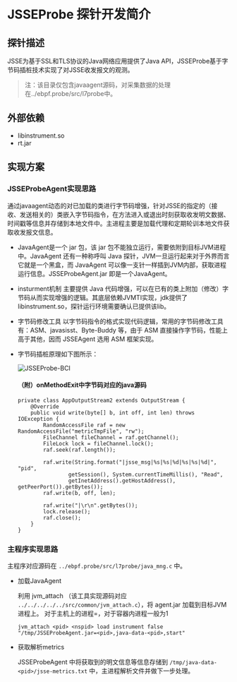 # JSSEProbe 探针开发简介

## 探针描述

JSSE为基于SSL和TLS协议的Java网络应用提供了Java API，JSSEProbe基于字节码插桩技术实现了对JSSE收发报文的观测。

> 注：该目录仅包含javaagent源码，对采集数据的处理在../ebpf.probe/src/l7probe中。



## 外部依赖

- libinstrument.so
- rt.jar



## 实现方案

### JSSEProbeAgent实现思路

通过javaagent动态的对已加载的类进行字节码增强，针对JSSE的指定的（接收、发送相关的）类嵌入字节码指令，在方法进入或退出时刻获取收发明文数据、时间戳等信息并存储到本地文件中。主进程主要是加载代理和定期轮训本地文件获取收发报文信息。

- JavaAgent是一个 jar 包，该 jar 包不能独立运行，需要依附到目标JVM进程中。JavaAgent 还有一种称呼叫 Java 探针，JVM一旦运行起来对于外界而言它就是一个黑盒，而 JavaAgent 可以像一支针一样插到JVM内部，获取进程运行信息。JSSEProbeAgent.jar 即是一个JavaAgent。

- insturment机制 主要提供 Java 代码增强，可以在已有的类上附加（修改）字节码从而实现增强的逻辑。其底层依赖JVMTI实现，jdk提供了 libinstrument.so，探针运行环境需要确认已提供该lib。

- 字节码修改工具 以字节码指令的格式实现代码逻辑，常用的字节码修改工具有：ASM、javasisst、Byte-Buddy 等，由于 ASM 直接操作字节码，性能上高于其他，因而 JSSEAgent 选用 ASM 框架实现。

- 字节码插桩原理如下图所示：

  ![JSSEProbe-BCI](../../../../../doc/pic/JSSEProbe-BCI.png)
  
  #### （附）onMethodExit中字节码对应的java源码
  
  ```
  private class AppOutputStream2 extends OutputStream {
      @Override
      public void write(byte[] b, int off, int len) throws IOException {
          RandomAccessFile raf = new RandomAccessFile("metricTmpFile", "rw");
          FileChannel fileChannel = raf.getChannel();
          FileLock lock = fileChannel.lock();
          raf.seek(raf.length());
  
          raf.write(String.format("|jsse_msg|%s|%s|%d|%s|%s|%d|", "pid",
                  getSession(), System.currentTimeMillis(), "Read",
                  getInetAddress().getHostAddress(), getPeerPort()).getBytes());
          raf.write(b, off, len);
  
          raf.write("|\r\n".getBytes());
          lock.release();
          raf.close();
      }
  }
  ```
  
  

### 主程序实现思路

主程序对应源码在 `../ebpf.probe/src/l7probe/java_mng.c` 中。

- 加载JavaAgent

  利用 jvm_attach （该工具实现源码对应 `../../../../../src/common/jvm_attach.c`），将 agent.jar 加载到目标JVM进程上。
  对于主机上的进程<nspid>=<pid>，对于容器内进程<nspid>一般为1

  ```shell
  jvm_attach <pid> <nspid> load instrument false "/tmp/JSSEProbeAgent.jar=<pid>,java-data-<pid>,start"
  ```

- 获取解析metrics

  JSSEProbeAgent 中将获取到的明文信息等信息存储到 `/tmp/java-data-<pid>/jsse-metrics.txt` 中，主进程解析文件并做下一步处理。